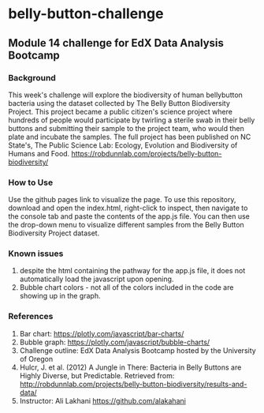 # belly-button-challenge
## Module 14 challenge for EdX Data Analysis Bootcamp

### Background
This week's challenge will explore the biodiversity of human bellybutton bacteria using the dataset collected by The Belly Button Biodiversity Project. This project became a public citizen's science project where hundreds of people would participate by twirling a sterile swab in their belly buttons and submitting their sample to the project team, who would then plate and incubate the samples. The full project has been published on NC State's, The Public Science Lab: Ecology, Evolution and Biodiversity of Humans and Food. https://robdunnlab.com/projects/belly-button-biodiversity/ 

### How to Use
Use the github pages link to visualize the page. To use this repository, download and open the index.html, right-click to inspect, then navigate to the console tab and paste the contents of the app.js file. You can then use the drop-down menu to visualize different samples from the Belly Button Biodiversity Project dataset. 

### Known issues
1. despite the html containing the pathway for the app.js file, it does not automatically load the javascript upon opening.
2. Bubble chart colors - not all of the colors included in the code are showing up in the graph.

### References
1. Bar chart: https://plotly.com/javascript/bar-charts/
2. Bubble graph: https://plotly.com/javascript/bubble-charts/
3. Challenge outline: EdX Data Analysis Bootcamp hosted by the University of Oregon
4. Hulcr, J. et al. (2012) A Jungle in There: Bacteria in Belly Buttons are Highly Diverse, but Predictable. Retrieved from: http://robdunnlab.com/projects/belly-button-biodiversity/results-and-data/
5. Instructor: Ali Lakhani https://github.com/alakahani
